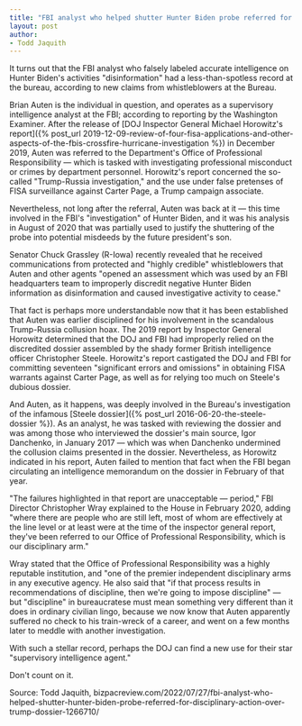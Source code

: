 ```yaml
---
title: "FBI analyst who helped shutter Hunter Biden probe referred for disciplinary action over Trump dossier"
layout: post
author:
- Todd Jaquith
---
```


It turns out that the FBI analyst who falsely labeled accurate intelligence on Hunter Biden's activities "disinformation" had a less-than-spotless record at the bureau, according to new claims from whistleblowers at the Bureau.

Brian Auten is the individual in question, and operates as a supervisory intelligence analyst at the FBI; according to reporting by the Washington Examiner. After the release of [DOJ Inspector General Michael Horowitz's report]({% post_url 2019-12-09-review-of-four-fisa-applications-and-other-aspects-of-the-fbis-crossfire-hurricane-investigation %}) in December 2019, Auten was referred to the Department's Office of Professional Responsibility — which is tasked with investigating professional misconduct or crimes by department personnel. Horowitz's report concerned the so-called "Trump-Russia investigation," and the use under false pretenses of FISA surveillance against Carter Page, a Trump campaign associate.

Nevertheless, not long after the referral, Auten was back at it — this time involved in the FBI's "investigation" of Hunter Biden, and it was his analysis in August of 2020 that was partially used to justify the shuttering of the probe into potential misdeeds by the future president's son.

Senator Chuck Grassley (R-Iowa) recently revealed that he received communications from protected and "highly credible" whistleblowers that Auten and other agents "opened an assessment which was used by an FBI headquarters team to improperly discredit negative Hunter Biden information as disinformation and caused investigative activity to cease."

That fact is perhaps more understandable now that it has been established that Auten was earlier disciplined for his involvement in the scandalous Trump-Russia collusion hoax. The 2019 report by Inspector General Horowitz determined that the DOJ and FBI had improperly relied on the discredited dossier assembled by the shady former British intelligence officer Christopher Steele. Horowitz's report castigated the DOJ and FBI for committing seventeen "significant errors and omissions" in obtaining FISA warrants against Carter Page, as well as for relying too much on Steele's dubious dossier.

And Auten, as it happens, was deeply involved in the Bureau's investigation of the infamous [Steele dossier]({% post_url 2016-06-20-the-steele-dossier %}). As an analyst, he was tasked with reviewing the dossier and was among those who interviewed the dossier's main source, Igor Danchenko, in January 2017 — which was when Danchenko undermined the collusion claims presented in the dossier. Nevertheless, as Horowitz indicated in his report, Auten failed to mention that fact when the FBI began circulating an intelligence memorandum on the dossier in February of that year.

"The failures highlighted in that report are unacceptable — period," FBI Director Christopher Wray explained to the House in February 2020, adding "where there are people who are still left, most of whom are effectively at the line level or at least were at the time of the inspector general report, they've been referred to our Office of Professional Responsibility, which is our disciplinary arm."

Wray stated that the Office of Professional Responsibility was a highly reputable institution, and "one of the premier independent disciplinary arms in any executive agency. He also said that "if that process results in recommendations of discipline, then we're going to impose discipline" — but "discipline" in bureaucratese must mean something very different than it does in ordinary civilian lingo, because we now know that Auten apparently suffered no check to his train-wreck of a career, and went on a few months later to meddle with another investigation.

With such a stellar record, perhaps the DOJ can find a new use for their star "supervisory intelligence agent."

Don't count on it.

Source: Todd Jaquith, bizpacreview.com/2022/07/27/fbi-analyst-who-helped-shutter-hunter-biden-probe-referred-for-disciplinary-action-over-trump-dossier-1266710/
